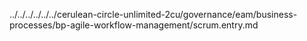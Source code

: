 ../../../../../../cerulean-circle-unlimited-2cu/governance/eam/business-processes/bp-agile-workflow-management/scrum.entry.md